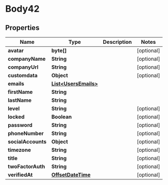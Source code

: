 
# Body42

## Properties
Name | Type | Description | Notes
------------ | ------------- | ------------- | -------------
**avatar** | **byte[]** |  |  [optional]
**companyName** | **String** |  |  [optional]
**companyUrl** | **String** |  |  [optional]
**customdata** | **Object** |  |  [optional]
**emails** | [**List&lt;UsersEmails&gt;**](UsersEmails.md) |  | 
**firstName** | **String** |  | 
**lastName** | **String** |  | 
**level** | **String** |  |  [optional]
**locked** | **Boolean** |  |  [optional]
**password** | **String** |  |  [optional]
**phoneNumber** | **String** |  |  [optional]
**socialAccounts** | **Object** |  |  [optional]
**timezone** | **String** |  |  [optional]
**title** | **String** |  |  [optional]
**twoFactorAuth** | **String** |  |  [optional]
**verifiedAt** | [**OffsetDateTime**](OffsetDateTime.md) |  |  [optional]



